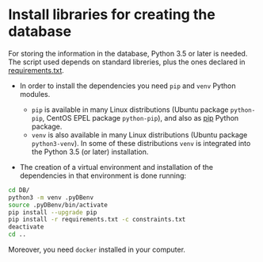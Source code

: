 # Install libraries for creating the database

For storing the information in the database, Python 3.5 or later is needed. The script used depends on standard libreries, plus the ones declared in [requirements.txt](requirements.txt).

* In order to install the dependencies you need `pip` and `venv` Python modules.
	- `pip` is available in many Linux distributions (Ubuntu package `python-pip`, CentOS EPEL package `python-pip`), and also as [pip](https://pip.pypa.io/en/stable/) Python package.
	- `venv` is also available in many Linux distributions (Ubuntu package `python3-venv`). In some of these distributions `venv` is integrated into the Python 3.5 (or later) installation.

* The creation of a virtual environment and installation of the dependencies in that environment is done running:

```bash
cd DB/
python3 -m venv .pyDBenv
source .pyDBenv/bin/activate
pip install --upgrade pip
pip install -r requirements.txt -c constraints.txt
deactivate
cd ..
```
Moreover, you need `docker` installed in your computer.